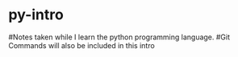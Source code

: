 # py-intro
#Notes taken while I learn the python programming language.
#Git Commands will also be included in this intro
